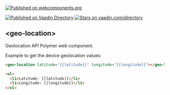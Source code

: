 [![Published on webcomponents.org](https://img.shields.io/badge/webcomponents.org-published-blue.svg)](https://www.webcomponents.org/element/ebidel/geo-location)
  
[![Published on Vaadin  Directory](https://img.shields.io/badge/Vaadin%20Directory-published-00b4f0.svg)](https://vaadin.com/directory/component/ebidelgeo-location)
[![Stars on vaadin.com/directory](https://img.shields.io/vaadin-directory/star/ebidelgeo-location.svg)](https://vaadin.com/directory/component/ebidelgeo-location)


## \<geo-location\>

Geolocation API Polymer web component.

Example to get the device geolocation values:
<!---
```
<custom-element-demo>
  <template>
    <script src="../webcomponentsjs/webcomponents-lite.js"></script>
    <link rel="import" href="geo-location.html">
    <div>
      <dom-bind>
        <template is="dom-bind">
          <next-code-block></next-code-block>
        </template>
      </dom-bind>
    </div>
  </template>
</custom-element-demo>
```
-->
```html
<geo-location latitude="{{latitude}}" longitude="{{longitude}}"></geo-location>

<ul>
  <li>Latitude: [[latitude]]</li>
  <li>Longitude: [[longitude]]</li>
</ul>
```

